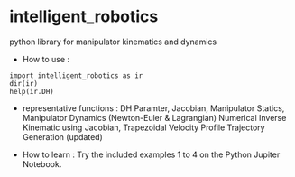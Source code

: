 # intelligent_robotics
python library for manipulator kinematics and dynamics

- How to use : 
```
import intelligent_robotics as ir
dir(ir)
help(ir.DH)
```

- representative functions : 
DH Paramter, Jacobian, Manipulator Statics, Manipulator Dynamics (Newton-Euler & Lagrangian)
Numerical Inverse Kinematic using Jacobian, Trapezoidal Velocity Profile Trajectory Generation (updated)

- How to learn :
Try the included examples 1 to 4 on the Python Jupiter Notebook.
